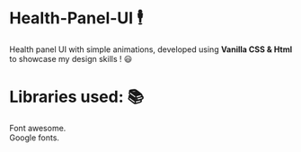 # Health-Panel-UI 🕴️
Health panel UI with simple animations, developed using **Vanilla CSS & Html** to showcase my design skills ! :smiley:

# Libraries used: 📚
Font awesome. <br />
Google fonts.
